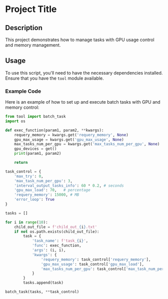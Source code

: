 # Project Title

## Description

This project demonstrates how to manage tasks with GPU usage control and memory management.

## Usage

To use this script, you'll need to have the necessary dependencies installed. Ensure that you have the `tool` module available.

### Example Code

Here is an example of how to set up and execute batch tasks with GPU and memory control:

```python
from tool import batch_task
import os

def exec_function(param1, param2, **kwargs):
    requery_memory = kwargs.get('requery_memory', None)
    gpu_max_usage = kwargs.get('gpu_max_usage', None)
    max_tasks_num_per_gpu = kwargs.get('max_tasks_num_per_gpu', None)
    gpu_devices = get()
    print(param1, param2)

    return

task_control = {
    'max_try': 0,
    'max_task_num_per_gpu': 3,
    'interval_output_tasks_info': 60 * 0.2, # seconds
    'gpu_max_load': 70,   # percentage
    'requery_memory': 15000, # MB
    'error_loop': True
}

tasks = []

for i in range(10):
    child_out_file = f'child_out_{i}.txt'
    if not os.path.exists(child_out_file):
        task = {
            'task_name': f'task_{i}',
            'func': exec_function,
            'args': (i, i),
            'kwargs': {
                'requery_memory': task_control['requery_memory'],
                'gpu_max_usage': task_control['gpu_max_load'],
                'max_tasks_num_per_gpu': task_control['max_task_num_per_gpu'],
            }
        }
        tasks.append(task)

batch_task(tasks, **task_control)
